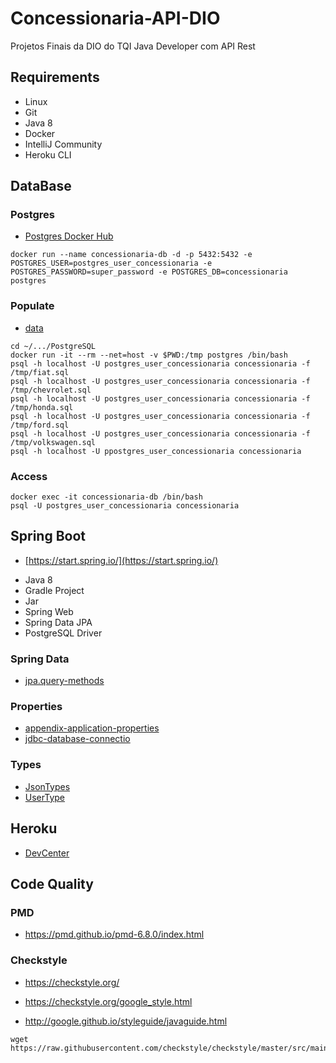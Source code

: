 # Concessionaria-API-DIO
Projetos Finais da DIO do TQI Java Developer com API Rest

## Requirements

* Linux
* Git
* Java 8
* Docker
* IntelliJ Community
* Heroku CLI

## DataBase

### Postgres

* [Postgres Docker Hub](https://hub.docker.com/_/postgres)

```shell script
docker run --name concessionaria-db -d -p 5432:5432 -e POSTGRES_USER=postgres_user_concessionaria -e POSTGRES_PASSWORD=super_password -e POSTGRES_DB=concessionaria postgres
```

### Populate

* [data](https://github.com/dijaelramos/Concessionaria-DIO/tree/main/PostgreSQL)

```shell script
cd ~/.../PostgreSQL
docker run -it --rm --net=host -v $PWD:/tmp postgres /bin/bash
psql -h localhost -U postgres_user_concessionaria concessionaria -f /tmp/fiat.sql
psql -h localhost -U postgres_user_concessionaria concessionaria -f /tmp/chevrolet.sql
psql -h localhost -U postgres_user_concessionaria concessionaria -f /tmp/honda.sql
psql -h localhost -U postgres_user_concessionaria concessionaria -f /tmp/ford.sql
psql -h localhost -U postgres_user_concessionaria concessionaria -f /tmp/volkswagen.sql
psql -h localhost -U ppostgres_user_concessionaria concessionaria
```

### Access

```shell script
docker exec -it concessionaria-db /bin/bash
psql -U postgres_user_concessionaria concessionaria
```

## Spring Boot

* [https://start.spring.io/](https://start.spring.io/)

+ Java 8
+ Gradle Project
+ Jar
+ Spring Web
+ Spring Data JPA
+ PostgreSQL Driver

### Spring Data

* [jpa.query-methods](https://docs.spring.io/spring-data/jpa/docs/current/reference/html/#jpa.query-methods)

### Properties

* [appendix-application-properties](https://docs.spring.io/spring-boot/docs/current/reference/html/appendix-application-properties.html)
* [jdbc-database-connectio](https://www.codejava.net/java-se/jdbc/jdbc-database-connection-url-for-common-databases)

### Types

* [JsonTypes](https://github.com/vladmihalcea/hibernate-types)
* [UserType](https://docs.jboss.org/hibernate/orm/3.5/api/org/hibernate/usertype/UserType.html)

## Heroku

* [DevCenter](https://devcenter.heroku.com/articles/getting-started-with-gradle-on-heroku)

## Code Quality

### PMD

+ https://pmd.github.io/pmd-6.8.0/index.html

### Checkstyle

+ https://checkstyle.org/

+ https://checkstyle.org/google_style.html

+ http://google.github.io/styleguide/javaguide.html

```shell script
wget https://raw.githubusercontent.com/checkstyle/checkstyle/master/src/main/resources/google_checks.xml
```
